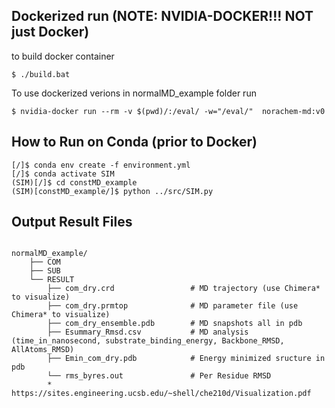 ## Dockerized run (NOTE: NVIDIA-DOCKER!!! NOT just Docker)
to build docker container
```
$ ./build.bat 
```

To use dockerized verions in normalMD_example folder run 
```
$ nvidia-docker run --rm -v $(pwd)/:/eval/ -w="/eval/"  norachem-md:v0
```

## How to Run on Conda (prior to Docker)
```
[/]$ conda env create -f environment.yml
[/]$ conda activate SIM
(SIM)[/]$ cd constMD_example
(SIM)[constMD_example/]$ python ../src/SIM.py

```
## Output Result Files
```

normalMD_example/
    ├── COM
    ├── SUB
    └── RESULT
        ├── com_dry.crd                 # MD trajectory (use Chimera* to visualize)                                           
        ├── com_dry.prmtop              # MD parameter file (use Chimera* to visualize)
        ├── com_dry_ensemble.pdb        # MD snapshots all in pdb
        ├── Esummary_Rmsd.csv           # MD analysis (time_in_nanosecond, substrate_binding_energy, Backbone_RMSD, AllAtoms_RMSD)
        ├── Emin_com_dry.pdb            # Energy minimized sructure in pdb
        └── rms_byres.out               # Per Residue RMSD
        * https://sites.engineering.ucsb.edu/~shell/che210d/Visualization.pdf
```
